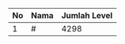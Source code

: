 | No | Nama            | Jumlah Level |
|----|-----------------|--------------|
| 1  | #    |    4298        |
